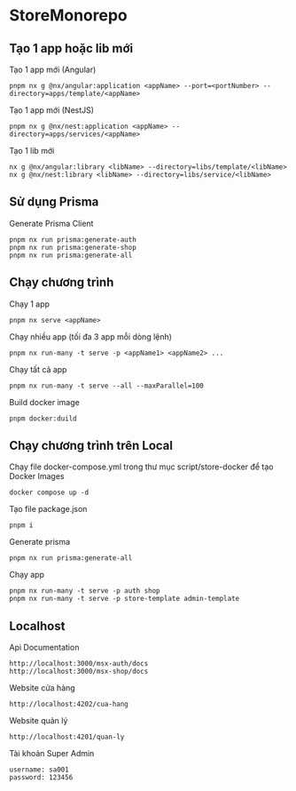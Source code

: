 # StoreMonorepo

## Tạo 1 app hoặc lib mới

Tạo 1 app mới (Angular)

```
pnpm nx g @nx/angular:application <appName> --port=<portNumber> --directory=apps/template/<appName>
```

Tạo 1 app mới (NestJS)

```
pnpm nx g @nx/nest:application <appName> --directory=apps/services/<appName>
```

Tạo 1 lib mới

```
nx g @nx/angular:library <libName> --directory=libs/template/<libName>
nx g @nx/nest:library <libName> --directory=libs/service/<libName>
```

## Sử dụng Prisma

Generate Prisma Client

```
pnpm nx run prisma:generate-auth
pnpm nx run prisma:generate-shop
pnpm nx run prisma:generate-all
```

## Chạy chương trình

Chạy 1 app

```
pnpm nx serve <appName>
```

Chạy nhiều app (tối đa 3 app mỗi dòng lệnh)

```
pnpm nx run-many -t serve -p <appName1> <appName2> ...
```

Chạy tất cả app

```
pnpm nx run-many -t serve --all --maxParallel=100
```

Build docker image

```
pnpm docker:duild
```

## Chạy chương trình trên Local

Chạy file docker-compose.yml trong thư mục script/store-docker để tạo Docker Images

```
docker compose up -d
```

Tạo file package.json

```
pnpm i
```

Generate prisma

```
pnpm nx run prisma:generate-all
```

Chạy app

```
pnpm nx run-many -t serve -p auth shop
pnpm nx run-many -t serve -p store-template admin-template
```

## Localhost

Api Documentation

```
http://localhost:3000/msx-auth/docs
http://localhost:3000/msx-shop/docs
```

Website cửa hàng

```
http://localhost:4202/cua-hang
```

Website quản lý

```
http://localhost:4201/quan-ly
```

Tài khoản Super Admin

```
username: sa001
password: 123456
```
